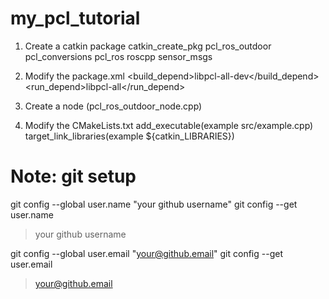 my_pcl_tutorial
===============

1. Create a catkin package
catkin_create_pkg pcl_ros_outdoor pcl_conversions pcl_ros roscpp sensor_msgs

2. Modify the package.xml
<build_depend>libpcl-all-dev</build_depend>
<run_depend>libpcl-all</run_depend>

3. Create a node (pcl_ros_outdoor_node.cpp)

4. Modify the CMakeLists.txt
add_executable(example src/example.cpp)
target_link_libraries(example ${catkin_LIBRARIES})

Note: git setup
===============
git config --global user.name "your github username"
git config --get user.name
> your github username

git config --global user.email "your@github.email"
git config --get user.email
> your@github.email
